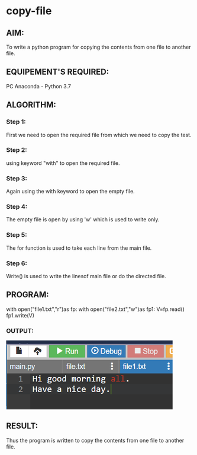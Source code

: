 # copy-file
## AIM:
To write a python program for copying the contents from one file to another file.
## EQUIPEMENT'S REQUIRED: 
PC
Anaconda - Python 3.7
## ALGORITHM: 
### Step 1:
First we need to open the required file from which we need to copy the test.

### Step 2: 
using keyword "with" to open the required file.
 
### Step 3: 
Again using the with keyword to open the empty file.

### Step 4:
The empty file is open by using 'w' which is used to write only.  

### Step 5: 
The  for function is used to take each line from the main file. 
### Step 6: 
Write() is used to write the linesof main file or do the directed file.

## PROGRAM:
with open("file1.txt","r")as fp:
    with open("file2.txt","w")as fp1:
        V=fp.read()
        fp1.write(V)

### OUTPUT:
![output](./c1.png)


## RESULT:
Thus the program is written to copy the contents from one file to another file.